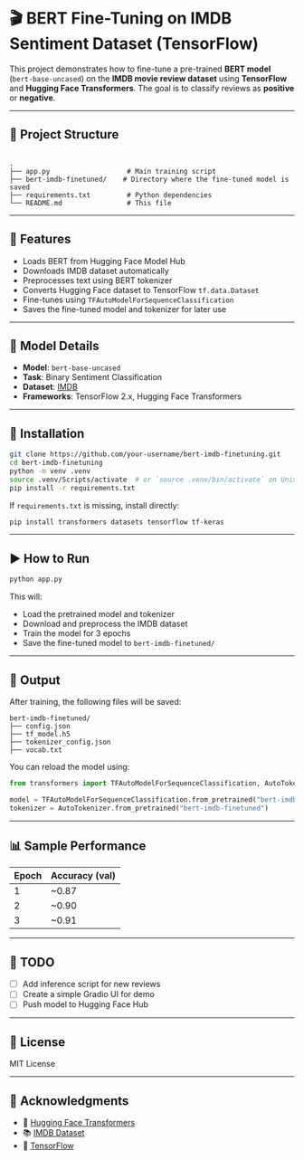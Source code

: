 

# 🎬 BERT Fine-Tuning on IMDB Sentiment Dataset (TensorFlow)

This project demonstrates how to fine-tune a pre-trained **BERT model** (`bert-base-uncased`) on the **IMDB movie review dataset** using **TensorFlow** and **Hugging Face Transformers**. The goal is to classify reviews as **positive** or **negative**.

---

## 📁 Project Structure

```

.
├── app.py                   # Main training script
├── bert-imdb-finetuned/    # Directory where the fine-tuned model is saved
├── requirements.txt         # Python dependencies
└── README.md                # This file

````

---

## 🚀 Features

- Loads BERT from Hugging Face Model Hub
- Downloads IMDB dataset automatically
- Preprocesses text using BERT tokenizer
- Converts Hugging Face dataset to TensorFlow `tf.data.Dataset`
- Fine-tunes using `TFAutoModelForSequenceClassification`
- Saves the fine-tuned model and tokenizer for later use

---

## 🧠 Model Details

- **Model**: `bert-base-uncased`
- **Task**: Binary Sentiment Classification
- **Dataset**: [IMDB](https://huggingface.co/datasets/imdb)
- **Frameworks**: TensorFlow 2.x, Hugging Face Transformers

---

## 🔧 Installation

```bash
git clone https://github.com/your-username/bert-imdb-finetuning.git
cd bert-imdb-finetuning
python -m venv .venv
source .venv/Scripts/activate  # or `source .venv/bin/activate` on Unix
pip install -r requirements.txt
````

If `requirements.txt` is missing, install directly:

```bash
pip install transformers datasets tensorflow tf-keras
```

---

## ▶️ How to Run

```bash
python app.py
```

This will:

* Load the pretrained model and tokenizer
* Download and preprocess the IMDB dataset
* Train the model for 3 epochs
* Save the fine-tuned model to `bert-imdb-finetuned/`

---

## 💾 Output

After training, the following files will be saved:

```
bert-imdb-finetuned/
├── config.json
├── tf_model.h5
├── tokenizer_config.json
├── vocab.txt
```

You can reload the model using:

```python
from transformers import TFAutoModelForSequenceClassification, AutoTokenizer

model = TFAutoModelForSequenceClassification.from_pretrained("bert-imdb-finetuned")
tokenizer = AutoTokenizer.from_pretrained("bert-imdb-finetuned")
```

---

## 📊 Sample Performance

| Epoch | Accuracy (val) |
| ----- | -------------- |
| 1     | \~0.87         |
| 2     | \~0.90         |
| 3     | \~0.91         |

---

## 📌 TODO

* [ ] Add inference script for new reviews
* [ ] Create a simple Gradio UI for demo
* [ ] Push model to Hugging Face Hub

---

## 📜 License

MIT License

---

## 🙌 Acknowledgments

* 🤗 [Hugging Face Transformers](https://github.com/huggingface/transformers)
* 📚 [IMDB Dataset](https://huggingface.co/datasets/imdb)
* 🧠 [TensorFlow](https://www.tensorflow.org/)

